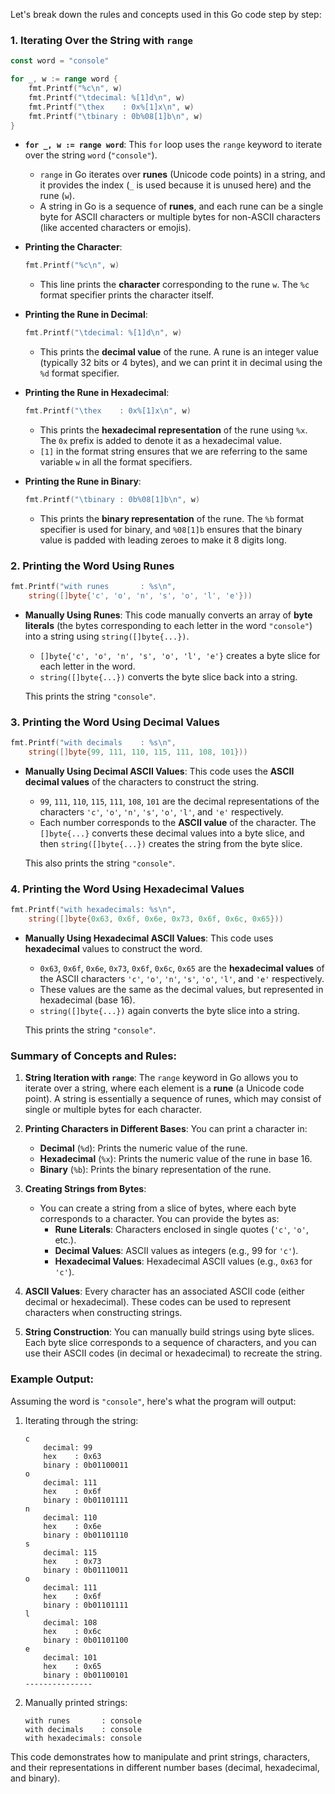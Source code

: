 Let's break down the rules and concepts used in this Go code step by step:

### **1. Iterating Over the String with `range`**
```go
const word = "console"

for _, w := range word {
    fmt.Printf("%c\n", w)
    fmt.Printf("\tdecimal: %[1]d\n", w)
    fmt.Printf("\thex    : 0x%[1]x\n", w)
    fmt.Printf("\tbinary : 0b%08[1]b\n", w)
}
```
- **`for _, w := range word`**: This `for` loop uses the `range` keyword to iterate over the string `word` (`"console"`). 
  - `range` in Go iterates over **runes** (Unicode code points) in a string, and it provides the index (`_` is used because it is unused here) and the rune (`w`).
  - A string in Go is a sequence of **runes**, and each rune can be a single byte for ASCII characters or multiple bytes for non-ASCII characters (like accented characters or emojis).

- **Printing the Character**:
  ```go
  fmt.Printf("%c\n", w)
  ```
  - This line prints the **character** corresponding to the rune `w`. The `%c` format specifier prints the character itself.

- **Printing the Rune in Decimal**:
  ```go
  fmt.Printf("\tdecimal: %[1]d\n", w)
  ```
  - This prints the **decimal value** of the rune. A rune is an integer value (typically 32 bits or 4 bytes), and we can print it in decimal using the `%d` format specifier.

- **Printing the Rune in Hexadecimal**:
  ```go
  fmt.Printf("\thex    : 0x%[1]x\n", w)
  ```
  - This prints the **hexadecimal representation** of the rune using `%x`. The `0x` prefix is added to denote it as a hexadecimal value.
  - `[1]` in the format string ensures that we are referring to the same variable `w` in all the format specifiers.

- **Printing the Rune in Binary**:
  ```go
  fmt.Printf("\tbinary : 0b%08[1]b\n", w)
  ```
  - This prints the **binary representation** of the rune. The `%b` format specifier is used for binary, and `%08[1]b` ensures that the binary value is padded with leading zeroes to make it 8 digits long.

### **2. Printing the Word Using Runes**
```go
fmt.Printf("with runes       : %s\n",
    string([]byte{'c', 'o', 'n', 's', 'o', 'l', 'e'}))
```
- **Manually Using Runes**: This code manually converts an array of **byte literals** (the bytes corresponding to each letter in the word `"console"`) into a string using `string([]byte{...})`.
  - `[]byte{'c', 'o', 'n', 's', 'o', 'l', 'e'}` creates a byte slice for each letter in the word.
  - `string([]byte{...})` converts the byte slice back into a string.
  
  This prints the string `"console"`.

### **3. Printing the Word Using Decimal Values**
```go
fmt.Printf("with decimals    : %s\n",
    string([]byte{99, 111, 110, 115, 111, 108, 101}))
```
- **Manually Using Decimal ASCII Values**: This code uses the **ASCII decimal values** of the characters to construct the string.
  - `99`, `111`, `110`, `115`, `111`, `108`, `101` are the decimal representations of the characters `'c'`, `'o'`, `'n'`, `'s'`, `'o'`, `'l'`, and `'e'` respectively.
  - Each number corresponds to the **ASCII value** of the character. The `[]byte{...}` converts these decimal values into a byte slice, and then `string([]byte{...})` creates the string from the byte slice.

  This also prints the string `"console"`.

### **4. Printing the Word Using Hexadecimal Values**
```go
fmt.Printf("with hexadecimals: %s\n",
    string([]byte{0x63, 0x6f, 0x6e, 0x73, 0x6f, 0x6c, 0x65}))
```
- **Manually Using Hexadecimal ASCII Values**: This code uses **hexadecimal** values to construct the word.
  - `0x63`, `0x6f`, `0x6e`, `0x73`, `0x6f`, `0x6c`, `0x65` are the **hexadecimal values** of the ASCII characters `'c'`, `'o'`, `'n'`, `'s'`, `'o'`, `'l'`, and `'e'` respectively.
  - These values are the same as the decimal values, but represented in hexadecimal (base 16).
  - `string([]byte{...})` again converts the byte slice into a string.

  This prints the string `"console"`.

### **Summary of Concepts and Rules**:
1. **String Iteration with `range`**: The `range` keyword in Go allows you to iterate over a string, where each element is a **rune** (a Unicode code point). A string is essentially a sequence of runes, which may consist of single or multiple bytes for each character.
  
2. **Printing Characters in Different Bases**: You can print a character in:
   - **Decimal** (`%d`): Prints the numeric value of the rune.
   - **Hexadecimal** (`%x`): Prints the numeric value of the rune in base 16.
   - **Binary** (`%b`): Prints the binary representation of the rune.

3. **Creating Strings from Bytes**:
   - You can create a string from a slice of bytes, where each byte corresponds to a character. You can provide the bytes as:
     - **Rune Literals**: Characters enclosed in single quotes (`'c'`, `'o'`, etc.).
     - **Decimal Values**: ASCII values as integers (e.g., 99 for `'c'`).
     - **Hexadecimal Values**: Hexadecimal ASCII values (e.g., `0x63` for `'c'`).

4. **ASCII Values**: Every character has an associated ASCII code (either decimal or hexadecimal). These codes can be used to represent characters when constructing strings.

5. **String Construction**: You can manually build strings using byte slices. Each byte slice corresponds to a sequence of characters, and you can use their ASCII codes (in decimal or hexadecimal) to recreate the string.

### Example Output:
Assuming the word is `"console"`, here's what the program will output:

1. Iterating through the string:
   ```
   c
       decimal: 99
       hex    : 0x63
       binary : 0b01100011
   o
       decimal: 111
       hex    : 0x6f
       binary : 0b01101111
   n
       decimal: 110
       hex    : 0x6e
       binary : 0b01101110
   s
       decimal: 115
       hex    : 0x73
       binary : 0b01110011
   o
       decimal: 111
       hex    : 0x6f
       binary : 0b01101111
   l
       decimal: 108
       hex    : 0x6c
       binary : 0b01101100
   e
       decimal: 101
       hex    : 0x65
       binary : 0b01100101
   ---------------
   ```

2. Manually printed strings:
   ```
   with runes       : console
   with decimals    : console
   with hexadecimals: console
   ```

This code demonstrates how to manipulate and print strings, characters, and their representations in different number bases (decimal, hexadecimal, and binary).